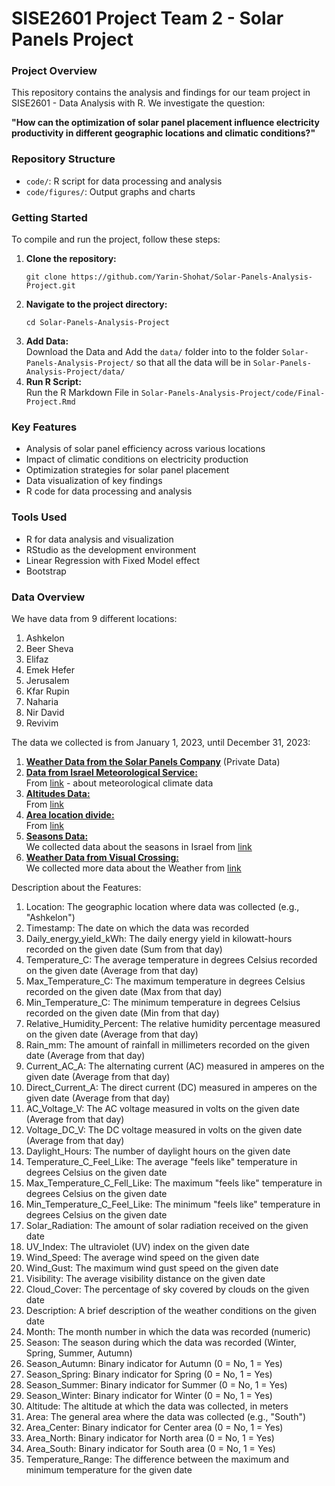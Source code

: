 # SISE2601 Project Team 2 - Solar Panels Project

### Project Overview

This repository contains the analysis and findings for our team project in SISE2601 - Data Analysis with R. We investigate the question:

**"How can the optimization of solar panel placement influence electricity productivity in different geographic locations and climatic conditions?"**

### Repository Structure

- `code/`: R script for data processing and analysis
- `code/figures/`: Output graphs and charts

### Getting Started

To compile and run the project, follow these steps:

1. **Clone the repository:**
    ```
    git clone https://github.com/Yarin-Shohat/Solar-Panels-Analysis-Project.git
    ```
2. **Navigate to the project directory:**
    ```
    cd Solar-Panels-Analysis-Project
    ```
3. **Add Data:**  
    Download the Data and Add the `data/` folder into to the folder `Solar-Panels-Analysis-Project/`
   so that all the data will be in  `Solar-Panels-Analysis-Project/data/`
5. **Run R Script:**  
    Run the R Markdown File in `Solar-Panels-Analysis-Project/code/Final-Project.Rmd`

### Key Features

- Analysis of solar panel efficiency across various locations
- Impact of climatic conditions on electricity production
- Optimization strategies for solar panel placement
- Data visualization of key findings
- R code for data processing and analysis

### Tools Used

- R for data analysis and visualization
- RStudio as the development environment
- Linear Regression with Fixed Model effect
- Bootstrap

### Data Overview

We have data from 9 different locations:

1. Ashkelon  
2. Beer Sheva  
3. Elifaz  
4. Emek Hefer  
5. Jerusalem  
6. Kfar Rupin  
7. Naharia  
8. Nir David  
9. Revivim  

The data we collected is from January 1, 2023, until December 31, 2023:

1. <ins>**Weather Data from the Solar Panels Company**</ins> (Private Data)
2. <ins>**Data from Israel Meteorological Service:**</ins>  
    From [link](https://ims.gov.il/he/data_gov) - about meteorological climate data 
3. <ins>**Altitudes Data:**</ins>  
    From [link](httpsWeather://he.wikipedia.org/)
4. <ins>**Area location divide:**</ins>   
    From [link](https://www.google.com/maps)
5. <ins>**Seasons Data:**</ins>   
    We collected data about the seasons in Israel from [link](https://he.wikipedia.org/wiki/%D7%A2%D7%95%D7%A0%D7%95%D7%AA_%D7%94%D7%A9%D7%A0%D7%94)
6. <ins>**Weather Data from Visual Crossing:**</ins>   
    We collected more data about the Weather from [link](https://www.visualcrossing.com/weather/weather-data-services)

Description about the Features:

1. Location: The geographic location where data was collected (e.g., "Ashkelon")
2. Timestamp: The date on which the data was recorded
3. Daily_energy_yield_kWh: The daily energy yield in kilowatt-hours recorded on the given date (Sum from that day)
4. Temperature_C: The average temperature in degrees Celsius recorded on the given date (Average from that day)
5. Max_Temperature_C: The maximum temperature in degrees Celsius recorded on the given date (Max from that day)
6. Min_Temperature_C: The minimum temperature in degrees Celsius recorded on the given date (Min from that day)
7. Relative_Humidity_Percent: The relative humidity percentage measured on the given date (Average from that day)
8. Rain_mm: The amount of rainfall in millimeters recorded on the given date (Average from that day)
9. Current_AC_A: The alternating current (AC) measured in amperes on the given date (Average from that day)
10. Direct_Current_A: The direct current (DC) measured in amperes on the given date (Average from that day)
11. AC_Voltage_V: The AC voltage measured in volts on the given date (Average from that day)
12. Voltage_DC_V: The DC voltage measured in volts on the given date (Average from that day)
13. Daylight_Hours: The number of daylight hours on the given date
14. Temperature_C_Feel_Like: The average "feels like" temperature in degrees Celsius on the given date
15. Max_Temperature_C_Fell_Like: The maximum "feels like" temperature in degrees Celsius on the given date
16. Min_Temperature_C_Feel_Like: The minimum "feels like" temperature in degrees Celsius on the given date
17. Solar_Radiation: The amount of solar radiation received on the given date
18. UV_Index: The ultraviolet (UV) index on the given date
19. Wind_Speed: The average wind speed on the given date
20. Wind_Gust: The maximum wind gust speed on the given date
21. Visibility: The average visibility distance on the given date
22. Cloud_Cover: The percentage of sky covered by clouds on the given date
23. Description: A brief description of the weather conditions on the given date
24. Month: The month number in which the data was recorded (numeric)
25. Season: The season during which the data was recorded (Winter, Spring, Summer, Autumn)
26. Season_Autumn: Binary indicator for Autumn (0 = No, 1 = Yes)
27. Season_Spring: Binary indicator for Spring (0 = No, 1 = Yes)
28. Season_Summer: Binary indicator for Summer (0 = No, 1 = Yes)
29. Season_Winter: Binary indicator for Winter (0 = No, 1 = Yes)
30. Altitude: The altitude at which the data was collected, in meters
31. Area: The general area where the data was collected (e.g., "South")
32. Area_Center: Binary indicator for Center area (0 = No, 1 = Yes)
33. Area_North: Binary indicator for North area (0 = No, 1 = Yes)
34. Area_South: Binary indicator for South area (0 = No, 1 = Yes)
35. Temperature_Range: The difference between the maximum and minimum temperature for the given date
